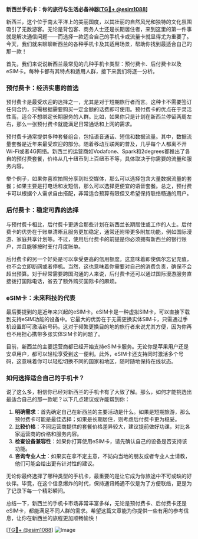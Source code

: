 **新西兰手机卡：你的旅行与生活必备神器[[TG💪+ @esim1088](https://t.me/s/esim1088)]**

新西兰，这个位于南太平洋上的美丽国度，以其壮丽的自然风光和独特的文化氛围吸引了无数游客。无论是背包客、商务人士还是长期居住者，来到这里的第一件事就是解决通信问题——而选择一款适合自己的手机卡或流量卡就显得尤为重要了。今天，我们就来聊聊新西兰的各种手机卡及其适用场景，帮助你找到最适合自己的那一款！

首先，我们来说说新西兰最常见的几种手机卡类型：预付费卡、后付费卡以及eSIM卡。每种卡都有其特点和适用人群，接下来我们将逐一分析。

### 预付费卡：经济实惠的首选

预付费卡是最受欢迎的选择之一，尤其是对于短期旅行者而言。这种卡不需要签订任何合约，只需根据需要购买一定金额的话费即可使用。预付费卡的优点在于灵活性高，适合不想绑定长期服务的人群。比如，如果你只是计划在新西兰停留两周左右，那么一张预付费卡就能满足日常通话和上网的需求。

预付费卡通常提供多种套餐组合，包括语音通话、短信和数据流量。其中，数据流量套餐是近年来最受欢迎的部分。随着移动互联网的普及，几乎每个人都离不开Wi-Fi或者4G网络。新西兰的运营商如Vodafone、Spark和2degrees都推出了各自的预付费套餐，价格从几十纽币到上百纽币不等，具体取决于你需要的流量和服务内容。

举个例子，如果你喜欢拍照分享到社交媒体，那么可以选择包含大量数据流量的套餐；如果主要是打电话和发短信，那么可以选择更便宜的语音套餐。总之，预付费卡可以根据个人需求自由搭配，非常适合预算有限但又希望保持联络畅通的用户。

### 后付费卡：稳定可靠的选择

与预付费卡相比，后付费卡更适合那些计划在新西兰长期居住或工作的人士。后付费卡的优势在于账单清晰且服务更加稳定，通常还附带更多附加功能，例如国际漫游、家庭共享计划等。不过，使用后付费卡的前提是你必须拥有新西兰的银行账户，并且能够按时支付月度账单。

后付费卡的另一个好处是可以享受更高的信用额度。这意味着即使偶尔忘记充值，也不会立即断网或者停机。当然，这也意味着你需要对自己的消费负责，确保不会超出预算。对于经常需要跨国沟通的人来说，后付费卡还可以通过国际漫游服务直接拨打国际电话，省去了额外购买国际卡的麻烦。

### eSIM卡：未来科技的代表

最后要提到的是近年来兴起的eSIM卡。eSIM卡是一种虚拟SIM卡，可以直接下载到支持eSIM功能的设备中。它最大的优势在于无需更换实体SIM卡，只需通过手机设置即可激活新号码。这对于频繁更换目的地的旅行者来说尤其方便，因为你再也不用担心携带多张实体SIM卡的问题了。

目前，新西兰的主要运营商都已经开始支持eSIM卡服务。无论你是苹果用户还是安卓用户，都可以轻松享受到这一便利。此外，eSIM卡还支持同时激活多个号码，这意味着你可以轻松切换不同的国家和地区，随时随地保持在线状态。

### 如何选择适合自己的手机卡？

说了这么多，相信你已经对新西兰的手机卡有了大致了解。那么，如何才能挑选出最适合自己的那一款呢？以下几点建议或许能帮到你：

1. **明确需求**：首先确定自己在新西兰的主要活动是什么。如果是短期旅游，那么预付费卡可能是最佳选择；如果是长期居住，则考虑后付费卡更为稳妥。
2. **比较价格**：不同运营商提供的套餐价格差异较大，建议提前做好功课，对比各家运营商的价格和服务内容。
3. **检查设备兼容性**：如果你打算使用eSIM卡，请先确认自己的设备是否支持该功能。
4. **咨询专业人士**：如果实在拿不定主意，不妨向当地的朋友或者专业人士请教，他们可能会给出更有针对性的建议。

无论你最终选择了哪种类型的手机卡，最重要的是让它成为你旅途中不可或缺的好伙伴。毕竟，在这个信息爆炸的时代，保持通讯畅通不仅是为了方便联络，更是为了记录下每一个精彩瞬间。

总结一下，新西兰的手机卡市场非常丰富多样，无论是预付费卡、后付费卡还是eSIM卡，都能满足不同人群的需求。希望这篇文章能为你提供一些有用的参考信息，让你在新西兰的旅程更加顺畅愉快！

[[TG💪+ @esim1088](https://t.me/s/esim1088)] 
![Image](https://i.postimg.cc/4NQfJmqS/Snipaste-2025-05-13-00-14-12.png)